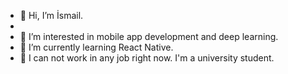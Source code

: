 - 👋 Hi, I’m İsmail.
- 
- 👀 I’m interested in mobile app development and deep learning.
- 🌱 I’m currently learning React Native.
- :memo: I can not work in any job right now. I'm a university student.

<!---
ismailiris/ismailiris is a ✨ special ✨ repository because its `README.md` (this file) appears on your GitHub profile.
You can click the Preview link to take a look at your changes.
--->
